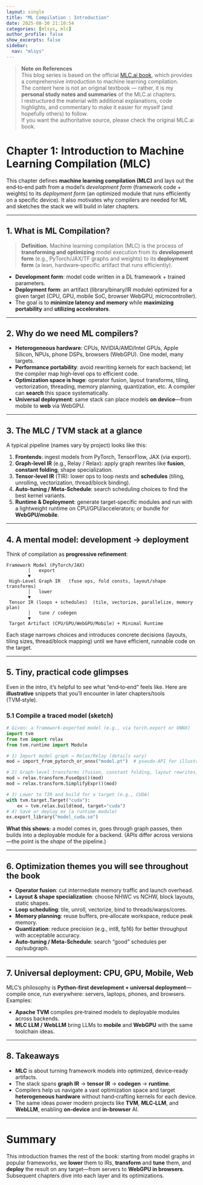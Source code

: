 ```yaml
---
layout: single
title: "ML Compilation : Introduction"
date: 2025-08-30 21:10:54
categories: [mlsys, mlc]
author_profile: false
show_excerpts: false
sidebar:
  nav: "mlsys"
---
```


> **Note on References**  
> This blog series is based on the official [MLC.ai book](https://mlc.ai/), which provides a comprehensive introduction to machine learning compilation.  
> The content here is not an original textbook — rather, it is my **personal study notes and summaries** of the MLC.ai chapters.  
> I restructured the material with additional explanations, code highlights, and commentary to make it easier for myself (and hopefully others) to follow.  
> If you want the authoritative source, please check the original MLC.ai book.

# Chapter 1: Introduction to Machine Learning Compilation (MLC)

This chapter defines **machine learning compilation (MLC)** and lays out the end‑to‑end path from a model’s *development form* (framework code + weights) to its *deployment form* (an optimized module that runs efficiently on a specific device). It also motivates why compilers are needed for ML and sketches the stack we will build in later chapters.  

---

## 1. What is ML Compilation?

> **Definition.** Machine learning compilation (MLC) is the process of **transforming and optimizing** model execution from its **development form** (e.g., PyTorch/JAX/TF graphs and weights) to its **deployment form** (a lean, hardware‑specific artifact that runs efficiently).

- **Development form**: model code written in a DL framework + trained parameters.  
- **Deployment form**: an artifact (library/binary/IR module) optimized for a given target (CPU, GPU, mobile SoC, browser WebGPU, microcontroller).  
- The goal is to **minimize latency and memory** while **maximizing portability** and **utilizing accelerators**.

---

## 2. Why do we need ML compilers?

- **Heterogeneous hardware**: CPUs, NVIDIA/AMD/Intel GPUs, Apple Silicon, NPUs, phone DSPs, browsers (WebGPU). One model, many targets.  
- **Performance portability**: avoid rewriting kernels for each backend; let the compiler map high‑level ops to efficient code.  
- **Optimization space is huge**: operator fusion, layout transforms, tiling, vectorization, threading, memory planning, quantization, etc. A compiler can **search** this space systematically.  
- **Universal deployment**: same stack can place models **on device**—from mobile to **web** via WebGPU.

---

## 3. The MLC / TVM stack at a glance

A typical pipeline (names vary by project) looks like this:

1. **Frontends**: ingest models from PyTorch, TensorFlow, JAX (via export).  
2. **Graph‑level IR** (e.g., Relay / Relax): apply graph rewrites like **fusion**, **constant folding**, shape specialization.  
3. **Tensor‑level IR** (TIR): lower ops to loop nests and **schedules** (tiling, unrolling, vectorization, thread/block binding).  
4. **Auto‑tuning / Meta‑Schedule**: search scheduling choices to find the best kernel variants.  
5. **Runtime & Deployment**: generate target‑specific modules and run with a lightweight runtime on CPU/GPU/accelerators; or bundle for **WebGPU/mobile**.

---

## 4. A mental model: development → deployment

Think of compilation as **progressive refinement**:

```
Framework Model (PyTorch/JAX)
        │   export
        ▼
 High‑Level Graph IR   (fuse ops, fold consts, layout/shape transforms)
        │   lower
        ▼
 Tensor IR (loops + schedules)  (tile, vectorize, parallelize, memory plan)
        │   tune / codegen
        ▼
 Target Artifact (CPU/GPU/WebGPU/Mobile) + Minimal Runtime
```

Each stage narrows choices and introduces concrete decisions (layouts, tiling sizes, thread/block mapping) until we have efficient, runnable code on the target.

---

## 5. Tiny, practical code glimpses

Even in the intro, it’s helpful to see what “end‑to‑end” feels like. Here are **illustrative** snippets that you’ll encounter in later chapters/tools (TVM‑style).

### 5.1 Compile a traced model (sketch)

```python
# Given: a framework-exported model (e.g., via torch.export or ONNX)
import tvm
from tvm import relax
from tvm.runtime import Module

# 1) Import model graph → Relax/Relay (details vary)
mod = import_from_pytorch_or_onnx("model.pt")  # pseudo-API for illustration

# 2) Graph-level transforms (fusion, constant folding, layout rewrites)
mod = relax.transform.FuseOps()(mod)
mod = relax.transform.SimplifyExpr()(mod)

# 3) Lower to TIR and build for a target (e.g., CUDA)
with tvm.target.Target("cuda"):
    ex = tvm.relax.build(mod, target="cuda")
# 4) Save or deploy ex (a runtime module)
ex.export_library("model_cuda.so")
```

**What this shows:** a model comes in, goes through graph passes, then builds into a deployable module for a backend. (APIs differ across versions—the point is the *shape* of the pipeline.)

---

## 6. Optimization themes you will see throughout the book

- **Operator fusion**: cut intermediate memory traffic and launch overhead.  
- **Layout & shape specialization**: choose NHWC vs NCHW, block layouts, static shapes.  
- **Loop scheduling**: tile, unroll, vectorize, bind to threads/warps/cores.  
- **Memory planning**: reuse buffers, pre‑allocate workspace, reduce peak memory.  
- **Quantization**: reduce precision (e.g., int8, fp16) for better throughput with acceptable accuracy.  
- **Auto‑tuning / Meta‑Schedule**: search “good” schedules per op/subgraph.

---

## 7. Universal deployment: CPU, GPU, Mobile, Web

MLC’s philosophy is **Python‑first development + universal deployment**—compile once, run everywhere: servers, laptops, phones, and browsers. Examples:  
- **Apache TVM** compiles pre‑trained models to deployable modules across backends.  
- **MLC LLM / WebLLM** bring LLMs to **mobile** and **WebGPU** with the same toolchain ideas.

---

## 8. Takeaways

- **MLC** is about turning framework models into optimized, device‑ready artifacts.  
- The stack spans **graph IR** → **tensor IR** → **codegen** → **runtime**.  
- Compilers help us navigate a vast optimization space and target **heterogeneous hardware** without hand‑crafting kernels for each device.  
- The same ideas power modern projects like **TVM**, **MLC‑LLM**, and **WebLLM**, enabling **on‑device** and **in‑browser** AI.

---

# Summary

This introduction frames the rest of the book: starting from model graphs in popular frameworks, we **lower** them to IRs, **transform** and **tune** them, and **deploy** the result on any target—from servers to **WebGPU in browsers**. Subsequent chapters dive into each layer and its optimizations.
